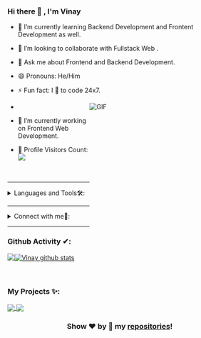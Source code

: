 ### Hi there 👋 , I'm Vinay 

<!--
**VinayWritesCode/VinayWritesCode** is a ✨ _special_ ✨ repository because its `README.md` (this file) appears on your GitHub profile.


-->
- 🌱 I’m currently learning Backend Development and Frontent Development as well.
- 👯 I’m looking to collaborate with Fullstack Web .
- 💬 Ask me about Frontend and Backend Development.
- 😄 Pronouns: He/Him
- ⚡ Fun fact: I 💖 to code 24x7.
- <img align="right" alt="GIF" src="https://www.freecodecamp.org/news/content/images/size/w2000/2019/07/goku-learning-react-2.png" width="320px" height="400px" />

- 🔭 I’m currently working on Frontend Web Development.
- 🎢 Profile Visitors Count:  
![](https://visitor-badge.glitch.me/badge?page_id=VinayWritesCode.VinayWritesCode)

<br/>

---

<details>
<summary>
Languages and Tools🛠:
</summary>
  <br/>
<code><img height="20" src="https://raw.githubusercontent.com/github/explore/80688e429a7d4ef2fca1e82350fe8e3517d3494d/topics/html/html.png"></code>
<code><img height="20" src="https://raw.githubusercontent.com/github/explore/80688e429a7d4ef2fca1e82350fe8e3517d3494d/topics/css/css.png"></code>
<code><img height="20" src="https://raw.githubusercontent.com/github/explore/80688e429a7d4ef2fca1e82350fe8e3517d3494d/topics/javascript/javascript.png"></code>
<code><img height="20" src="https://raw.githubusercontent.com/github/explore/80688e429a7d4ef2fca1e82350fe8e3517d3494d/topics/react/react.png"></code> 
<code><img height="20" src="https://raw.githubusercontent.com/github/explore/80688e429a7d4ef2fca1e82350fe8e3517d3494d/topics/nodejs/nodejs.png"></code>
<code><img height="20" src="https://raw.githubusercontent.com/github/explore/80688e429a7d4ef2fca1e82350fe8e3517d3494d/topics/git/git.png"></code>
<code><img height="20" src="https://upload.wikimedia.org/wikipedia/commons/thumb/a/ae/Github-desktop-logo-symbol.svg/1024px-Github-desktop-logo-symbol.svg.png"></code>
<code><img height="20" src="https://raw.githubusercontent.com/github/explore/80688e429a7d4ef2fca1e82350fe8e3517d3494d/topics/mysql/mysql.png"></code>
<code><img height="20" src="https://upload.wikimedia.org/wikipedia/commons/thumb/b/b2/Bootstrap_logo.svg/1024px-Bootstrap_logo.svg.png"></code>
<code><img height="20" src="https://cdn.iconscout.com/icon/free/png-512/c-programming-569564.png"></code>
<code><img height="20" src="https://e7.pngegg.com/pngimages/46/626/png-clipart-c-logo-the-c-programming-language-computer-icons-computer-programming-source-code-programming-miscellaneous-template.png"></code>
<code><img height="20" src="https://banner2.cleanpng.com/20181122/krs/kisspng-java-programming-language-selenium-computer-softwa-july-2-16-halab-4-dev-5bf78387a7bb41.028192901542947719687.jpg"></code>
<code><img height="20" src="https://upload.wikimedia.org/wikipedia/commons/thumb/9/9a/Visual_Studio_Code_1.35_icon.svg/1024px-Visual_Studio_Code_1.35_icon.svg.png"></code>
</details>

---

<details>
<summary> Connect with me🤝: </summary>  

<br/>

<a href="https://github.com/VinayWritesCode">
  <img align="left" alt="Vinay Github" width="22px" src="https://upload.wikimedia.org/wikipedia/commons/thumb/a/ae/Github-desktop-logo-symbol.svg/1024px-Github-desktop-logo-symbol.svg.png" />
</a>

<a href="https://instagram.com/Imvinaysuhalka/">
  <img align="left" alt="Vinay Instagram" width="22px" src="https://upload.wikimedia.org/wikipedia/commons/thumb/a/a5/Instagram_icon.png/600px-Instagram_icon.png" />
</a>

<a href="https://linkedin.com/in/vinay-suhalka-62020a12a/">
  <img align="left" alt="Vinay Linkdein" width="22px" src="https://cdn3.iconfinder.com/data/icons/inficons/512/linkedin.png" />
</a>

<br/>

</details>

---

### Github Activity ✔:

<a href="https://github.com/VinayWritesCode">
  <img align="left" src="https://github-readme-stats.vercel.app/api/top-langs/?username=VinayWritesCode&theme=tokyonight" />
  </a>

<a href="https://github.com/VinayWritesCode">
 <img align="center" src="https://github-readme-stats.vercel.app/api?username=VinayWritesCode&show_icons=true&theme=tokyonight&line_height=27" alt="Vinay github stats"/>
</a>

<br/>
<br/>
<br/>

### My Projects ✨:

<a href="https://github.com/VinayWritesCode/NewsDaily">
 <img align="center" src="https://github-readme-stats.vercel.app/api/pin/?username=VinayWritesCode&repo=NewsDaily&theme=tokyonight" />
</a>

<a href="https://github.com/VinayWritesCode/MyNoteBook">
 <img align="center" src="https://github-readme-stats.vercel.app/api/pin/?username=VinayWritesCode&repo=MyNoteBook&theme=tokyonight" />
</a>


<div align="center">
  

### Show ❤️ by 🌟 my [repositories](https://github.com/VinayWritesCode?tab=repositories)!

</div>
